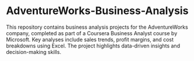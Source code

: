 # AdventureWorks-Business-Analysis
This repository contains business analysis projects for the AdventureWorks company, completed as part of a Coursera Business Analyst course by Microsoft. Key analyses include sales trends, profit margins, and cost breakdowns using Excel. The project highlights data-driven insights and decision-making skills.

